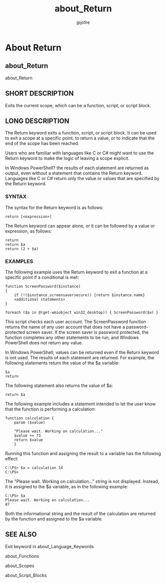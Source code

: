 ﻿---
title: about_Return
description: 
keywords: powershell, cmdlet
author: jpjofre
manager: carolz
ms.date: 2016-09-30
ms.topic: reference
ms.prod: powershell
ms.technology: powershell
title: about_Return
ms.custom: na
ms.reviewer: na
ms.suite: na
ms.tgt_pltfrm: na
ms.topic: article
---
# About Return
## about_Return
about_Return


## SHORT DESCRIPTION
Exits the current scope, which can be a function, script, or script block.


## LONG DESCRIPTION
The Return keyword exits a function, script, or script block. It can be used to exit a scope at a specific point, to return a value, or to indicate that the end of the scope has been reached.

Users who are familiar with languages like C or C\# might want to use the Return keyword to make the logic of leaving a scope explicit.

In  Windows PowerShell? the results of each statement are returned as output, even without a statement that contains the Return keyword. Languages like C or C\# return only the value or values that are specified by the Return keyword.


### SYNTAX
The syntax for the Return keyword is as follows:


```
return [<expression>]
```


The Return keyword can appear alone, or it can be followed by a value or expression, as follows:


```
return  
return $a  
return (2 + $a)
```



### EXAMPLES
The following example uses the Return keyword to exit a function at a specific point if a conditional is met:


```
function ScreenPassword($instance)  
{  
    if (!($instance.screensaversecure)) {return $instance.name}   
    <additional statements>  
}  
  
foreach ($a in @(get-wmiobject win32_desktop)) { ScreenPassword($a) }
```


This script checks each user account. The ScreenPassword function returns the name of any user account that does not have a password-protected screen saver. If the screen saver is password protected, the function completes any other statements to be run, and  Windows PowerShell does not return any value.

In  Windows PowerShell, values can be returned even if the Return keyword is not used. The results of each statement are returned. For example, the following statements return the value of the $a variable:


```
$a  
return
```


The following statement also returns the value of $a:


```
return $a
```


The following example includes a statement intended to let the user know that the function is performing a calculation:


```
function calculation {  
    param ($value)  
  
    "Please wait. Working on calculation..."  
    $value += 73  
    return $value  
    }
```


Running this function and assigning the result to a variable has the following effect:


```
C:\PS> $a = calculation 14  
C:\PS>
```


The "Please wait. Working on calculation..." string is not displayed. Instead, it is assigned to the $a variable, as in the following example:


```
C:\PS> $a  
Please wait. Working on calculation...  
87
```


Both the informational string and the result of the calculation are returned by the function and assigned to the $a variable.


## SEE ALSO
Exit keyword in about_Language_Keywords

about_Functions

about_Scopes

about_Script_Blocks

